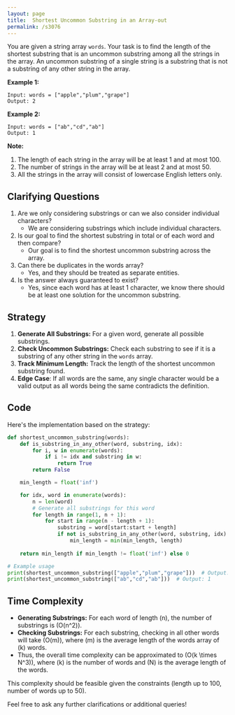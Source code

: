 ```yaml
---
layout: page
title:  Shortest Uncommon Substring in an Array-out
permalink: /s3076
---
```


You are given a string array `words`. Your task is to find the length of the shortest substring that is an uncommon substring among all the strings in the array. An uncommon substring of a single string is a substring that is not a substring of any other string in the array.

**Example 1:**

```
Input: words = ["apple","plum","grape"]
Output: 2
```

**Example 2:**

```
Input: words = ["ab","cd","ab"]
Output: 1
```

**Note:**

1. The length of each string in the array will be at least 1 and at most 100.
2. The number of strings in the array will be at least 2 and at most 50.
3. All the strings in the array will consist of lowercase English letters only.

## Clarifying Questions

1. Are we only considering substrings or can we also consider individual characters?
   - We are considering substrings which include individual characters.
2. Is our goal to find the shortest substring in total or of each word and then compare?
   - Our goal is to find the shortest uncommon substring across the array.
3. Can there be duplicates in the words array?
   - Yes, and they should be treated as separate entities.
4. Is the answer always guaranteed to exist?
   - Yes, since each word has at least 1 character, we know there should be at least one solution for the uncommon substring.

## Strategy

1. **Generate All Substrings:** For a given word, generate all possible substrings.
2. **Check Uncommon Substrings:** Check each substring to see if it is a substring of any other string in the `words` array.
3. **Track Minimum Length:** Track the length of the shortest uncommon substring found.
4. **Edge Case**: If all words are the same, any single character would be a valid output as all words being the same contradicts the definition.

## Code

Here's the implementation based on the strategy:

```python
def shortest_uncommon_substring(words):
    def is_substring_in_any_other(word, substring, idx):
        for i, w in enumerate(words):
            if i != idx and substring in w:
                return True
        return False

    min_length = float('inf')

    for idx, word in enumerate(words):
        n = len(word)
        # Generate all substrings for this word
        for length in range(1, n + 1):
            for start in range(n - length + 1):
                substring = word[start:start + length]
                if not is_substring_in_any_other(word, substring, idx):
                    min_length = min(min_length, length)
    
    return min_length if min_length != float('inf') else 0

# Example usage
print(shortest_uncommon_substring(["apple","plum","grape"]))  # Output: 2
print(shortest_uncommon_substring(["ab","cd","ab"]))  # Output: 1
```

## Time Complexity

- **Generating Substrings:** For each word of length \(n\), the number of substrings is \(O(n^2)\).
- **Checking Substrings:** For each substring, checking in all other words will take \(O(m)\), where \(m\) is the average length of the words array of \(k\) words.
- Thus, the overall time complexity can be approximated to \(O(k \times N^3)\), where \(k\) is the number of words and \(N\) is the average length of the words.

This complexity should be feasible given the constraints (length up to 100, number of words up to 50).

Feel free to ask any further clarifications or additional queries!
